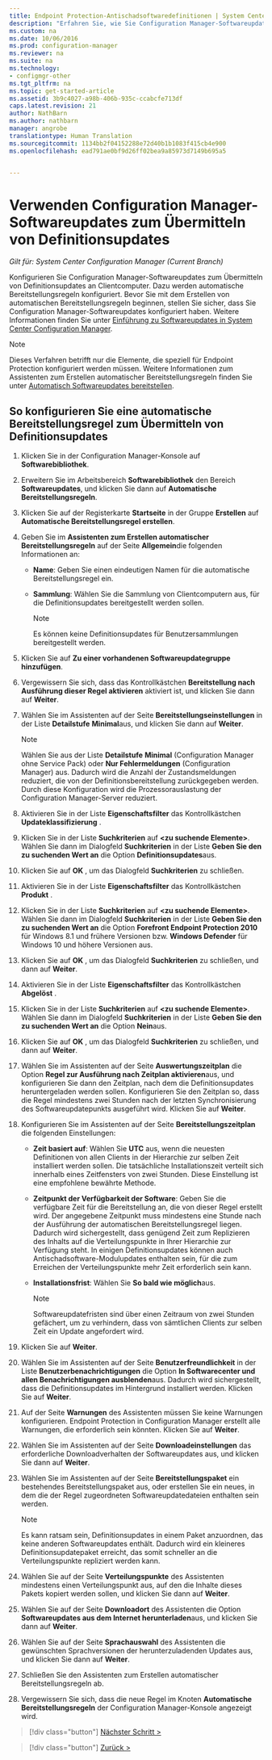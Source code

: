 ```yaml
---
title: Endpoint Protection-Antischadsoftwaredefinitionen | System Center Configuration Manager
description: "Erfahren Sie, wie Sie Configuration Manager-Softwareupdates zum Übermitteln von Definitionsupdates an Clientcomputer konfigurieren."
ms.custom: na
ms.date: 10/06/2016
ms.prod: configuration-manager
ms.reviewer: na
ms.suite: na
ms.technology:
- configmgr-other
ms.tgt_pltfrm: na
ms.topic: get-started-article
ms.assetid: 3b9c4027-a98b-406b-935c-ccabcfe713df
caps.latest.revision: 21
author: NathBarn
ms.author: nathbarn
manager: angrobe
translationtype: Human Translation
ms.sourcegitcommit: 1134bb2f04152288e72d40b1b1083f415cb4e900
ms.openlocfilehash: ead791ae0bf9d26ff02bea9a85973d7149b695a5


---
```


#  <a name="using-configuration-manager-software-updates-to-deliver-definition-updates"></a>Verwenden Configuration Manager-Softwareupdates zum Übermitteln von Definitionsupdates

*Gilt für: System Center Configuration Manager (Current Branch)*


 Konfigurieren Sie Configuration Manager-Softwareupdates zum Übermitteln von Definitionsupdates an Clientcomputer. Dazu werden automatische Bereitstellungsregeln konfiguriert. Bevor Sie mit dem Erstellen von automatischen Bereitstellungsregeln beginnen, stellen Sie sicher, dass Sie Configuration Manager-Softwareupdates konfiguriert haben. Weitere Informationen finden Sie unter [Einführung zu Softwareupdates in System Center Configuration Manager](/sccm/sum/understand/software-updates-introduction).

> [!NOTE]
>  Dieses Verfahren betrifft nur die Elemente, die speziell für Endpoint Protection konfiguriert werden müssen. Weitere Informationen zum Assistenten zum Erstellen automatischer Bereitstellungsregeln finden Sie unter [Automatisch Softwareupdates bereitstellen](/sccm/sum/deploy-use/automatically-deploy-software-updates).

## <a name="to-configure-an-automatic-deployment-rule-to-deliver-definition-updates"></a>So konfigurieren Sie eine automatische Bereitstellungsregel zum Übermitteln von Definitionsupdates

1.  Klicken Sie in der Configuration Manager-Konsole auf **Softwarebibliothek**.

2.  Erweitern Sie im Arbeitsbereich **Softwarebibliothek** den Bereich **Softwareupdates**, und klicken Sie dann auf **Automatische Bereitstellungsregeln**.

3.  Klicken Sie auf der Registerkarte **Startseite** in der Gruppe **Erstellen** auf **Automatische Bereitstellungsregel erstellen**.

4.  Geben Sie im **Assistenten zum Erstellen automatischer Bereitstellungsregeln** auf der Seite **Allgemein**die folgenden Informationen an:

    -   **Name**: Geben Sie einen eindeutigen Namen für die automatische Bereitstellungsregel ein.

    -   **Sammlung**: Wählen Sie die Sammlung von Clientcomputern aus, für die Definitionsupdates bereitgestellt werden sollen.

        > [!NOTE]
        >  Es können keine Definitionsupdates für Benutzersammlungen bereitgestellt werden.

5.  Klicken Sie auf **Zu einer vorhandenen Softwareupdategruppe hinzufügen**.

6.  Vergewissern Sie sich, dass das Kontrollkästchen  **Bereitstellung nach Ausführung dieser Regel aktivieren** aktiviert ist, und klicken Sie dann auf **Weiter**.

7.  Wählen Sie im Assistenten auf der Seite **Bereitstellungseinstellungen** in der Liste **Detailstufe** **Minimal**aus, und klicken Sie dann auf **Weiter**.

    > [!NOTE]
    >  Wählen Sie aus der Liste **Detailstufe** **Minimal** (Configuration Manager ohne Service Pack) oder **Nur Fehlermeldungen** (Configuration Manager) aus. Dadurch wird die Anzahl der Zustandsmeldungen reduziert, die von der Definitionsbereitstellung zurückgegeben werden. Durch diese Konfiguration wird die Prozessorauslastung der Configuration Manager-Server reduziert.

8.  Aktivieren Sie in der Liste **Eigenschaftsfilter** das Kontrollkästchen **Updateklassifizierung** .

9. Klicken Sie in der Liste **Suchkriterien** auf **<zu suchende Elemente\>**. Wählen Sie dann im Dialogfeld **Suchkriterien** in der Liste **Geben Sie den zu suchenden Wert an** die Option **Definitionsupdates**aus.

10. Klicken Sie auf **OK** , um das Dialogfeld **Suchkriterien** zu schließen.

11. Aktivieren Sie in der Liste **Eigenschaftsfilter** das Kontrollkästchen **Produkt** .

12. Klicken Sie in der Liste **Suchkriterien** auf **<zu suchende Elemente\>**. Wählen Sie dann im Dialogfeld **Suchkriterien** in der Liste **Geben Sie den zu suchenden Wert an** die Option **Forefront Endpoint Protection 2010** für Windows 8.1 und frühere Versionen bzw. **Windows Defender** für Windows 10 und höhere Versionen aus.

13. Klicken Sie auf **OK** , um das Dialogfeld **Suchkriterien** zu schließen, und dann auf **Weiter**.

14. Aktivieren Sie in der Liste **Eigenschaftsfilter** das Kontrollkästchen **Abgelöst** .

15. Klicken Sie in der Liste **Suchkriterien** auf **<zu suchende Elemente\>**. Wählen Sie dann im Dialogfeld **Suchkriterien** in der Liste **Geben Sie den zu suchenden Wert an** die Option **Nein**aus.

16. Klicken Sie auf **OK** , um das Dialogfeld **Suchkriterien** zu schließen, und dann auf **Weiter**.

17. Wählen Sie im Assistenten auf der Seite **Auswertungszeitplan** die Option **Regel zur Ausführung nach Zeitplan aktivieren**aus, und konfigurieren Sie dann den Zeitplan, nach dem die Definitionsupdates heruntergeladen werden sollen. Konfigurieren Sie den Zeitplan so, dass die Regel mindestens zwei Stunden nach der letzten Synchronisierung des Softwareupdatepunkts ausgeführt wird. Klicken Sie auf **Weiter**.

18. Konfigurieren Sie im Assistenten auf der Seite **Bereitstellungszeitplan** die folgenden Einstellungen:

    -   **Zeit basiert auf**: Wählen Sie **UTC** aus, wenn die neuesten Definitionen von allen Clients in der Hierarchie zur selben Zeit installiert werden sollen. Die tatsächliche Installationszeit verteilt sich innerhalb eines Zeitfensters von zwei Stunden. Diese Einstellung ist eine empfohlene bewährte Methode.

    -   **Zeitpunkt der Verfügbarkeit der Software**: Geben Sie die verfügbare Zeit für die Bereitstellung an, die von dieser Regel erstellt wird. Der angegebene Zeitpunkt muss mindestens eine Stunde nach der Ausführung der automatischen Bereitstellungsregel liegen. Dadurch wird sichergestellt, dass genügend Zeit zum Replizieren des Inhalts auf die Verteilungspunkte in Ihrer Hierarchie zur Verfügung steht. In einigen Definitionsupdates können auch Antischadsoftware-Modulupdates enthalten sein, für die zum Erreichen der Verteilungspunkte mehr Zeit erforderlich sein kann.

    -   **Installationsfrist**: Wählen Sie **So bald wie möglich**aus.

        > [!NOTE]
        >  Softwareupdatefristen sind über einen Zeitraum von zwei Stunden gefächert, um zu verhindern, dass von sämtlichen Clients zur selben Zeit ein Update angefordert wird.

19. Klicken Sie auf **Weiter**.

20. Wählen Sie im Assistenten auf der Seite **Benutzerfreundlichkeit** in der Liste **Benutzerbenachrichtigungen** die Option **In Softwarecenter und allen Benachrichtigungen ausblenden**aus.   Dadurch wird sichergestellt, dass die Definitionsupdates im Hintergrund installiert werden. Klicken Sie auf **Weiter**.

21. Auf der Seite **Warnungen** des Assistenten müssen Sie keine Warnungen konfigurieren. Endpoint Protection in Configuration Manager erstellt alle Warnungen, die erforderlich sein könnten. Klicken Sie auf **Weiter**.

22. Wählen Sie im Assistenten auf der Seite **Downloadeinstellungen** das erforderliche Downloadverhalten der Softwareupdates aus, und klicken Sie dann auf **Weiter**.

23. Wählen Sie im Assistenten auf der Seite **Bereitstellungspaket** ein bestehendes Bereitstellungspaket aus, oder erstellen Sie ein neues, in dem die der Regel zugeordneten Softwareupdatedateien enthalten sein werden.

    > [!NOTE]
    >  Es kann ratsam sein, Definitionsupdates in einem Paket anzuordnen, das keine anderen Softwareupdates enthält. Dadurch wird ein kleineres Definitionsupdatepaket erreicht, das somit schneller an die Verteilungspunkte repliziert werden kann.

24. Wählen Sie auf der Seite **Verteilungspunkte** des Assistenten mindestens einen Verteilungspunkt aus, auf den die Inhalte dieses Pakets kopiert werden sollen, und klicken Sie dann auf **Weiter**.

25. Wählen Sie auf der Seite **Downloadort** des Assistenten die Option **Softwareupdates aus dem Internet herunterladen**aus, und klicken Sie dann auf **Weiter**.

26. Wählen Sie auf der Seite **Sprachauswahl** des Assistenten die gewünschten Sprachversionen der herunterzuladenden Updates aus, und klicken Sie dann auf **Weiter**.

27. Schließen Sie den Assistenten zum Erstellen automatischer Bereitstellungsregeln ab.

28. Vergewissern Sie sich, dass die neue Regel im Knoten **Automatische Bereitstellungsregeln** der Configuration Manager-Konsole angezeigt wird.


> [!div class="button"]
[Nächster Schritt >](endpoint-antimalware-policies.md)

> [!div class="button"]
[Zurück >](endpoint-configure-alerts.md)



<!--HONumber=Nov16_HO1-->


